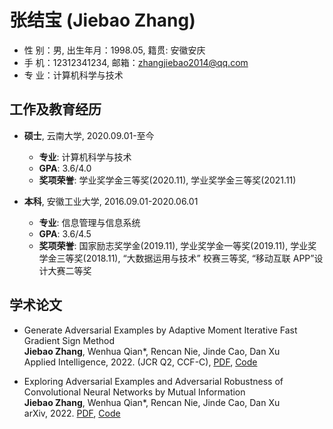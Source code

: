 # 张结宝 (Jiebao Zhang)

<!-- ## 个人信息  -->

+ 性 别：男, 出生年月：1998.05, 籍贯: 安徽安庆
+ 手 机：12312341234,  邮箱：zhangjiebao2014@qq.com    
+ 专 业：计算机科学与技术

## 工作及教育经历

+ **硕士**, 云南大学,  2020.09.01-至今
  - **专业**: 计算机科学与技术
  - **GPA**: 3.6/4.0
  - **奖项荣誉**: 学业奖学金三等奖(2020.11), 学业奖学金三等奖(2021.11)        

+ **本科**, 安徽工业大学, 2016.09.01-2020.06.01
  - **专业**: 信息管理与信息系统
  - **GPA**: 3.6/4.5 
  - **奖项荣誉**: 国家励志奖学金(2019.11), 学业奖学金一等奖(2019.11), 学业奖学金三等奖(2018.11), “大数据运用与技术” 校赛三等奖, “移动互联 APP”设计大赛二等奖


## 学术论文

+ Generate Adversarial Examples by Adaptive Moment Iterative Fast Gradient Sign Method <br>
    **Jiebao Zhang**, Wenhua Qian*, Rencan Nie, Jinde Cao, Dan Xu <br>
    Applied Intelligence, 2022. (JCR Q2, CCF-C), [PDF](https://doi.org/10.1007/s10489-022-03437-z), [Code](https://github.com/wowotou1998/Adam-FGSM)

+  Exploring Adversarial Examples and Adversarial Robustness of Convolutional Neural Networks by Mutual Information <br>
    **Jiebao Zhang**, Wenhua Qian*, Rencan Nie, Jinde Cao, Dan Xu <br>
    arXiv, 2022.  [PDF](https://arxiv.org/abs/2207.05756), [Code](https://github.com/wowotou1998/exploring_adv_by_mutual_info)





